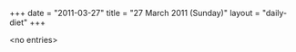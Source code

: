 +++
date = "2011-03-27"
title = "27 March 2011 (Sunday)"
layout = "daily-diet"
+++


\<no entries\>

